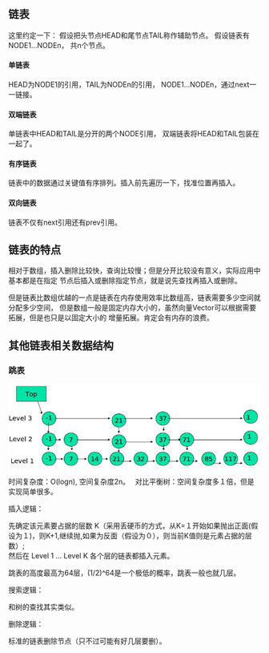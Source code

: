 ## 链表

这里约定一下：
假设把头节点HEAD和尾节点TAIL称作辅助节点。
假设链表有NODE1...NODEn， 共n个节点。

#### 单链表
HEAD为NODE1的引用，TAIL为NODEn的引用，
NODE1...NODEn，通过next一一链接。
    
#### 双端链表
单链表中HEAD和TAIL是分开的两个NODE引用，
双端链表将HEAD和TAIL包装在一起了。
    
#### 有序链表
链表中的数据通过关键值有序排列。插入前先遍历一下，找准位置再插入。
    
#### 双向链表
链表不仅有next引用还有prev引用。

## 链表的特点

相对于数组，插入删除比较快，查询比较慢；但是分开比较没有意义，实际应用中基本都是在指定
节点后插入或删除指定节点，就是说先查找再插入或删除。

但是链表比数组优越的一点是链表在内存使用效率比数组高，链表需要多少空间就分配多少空间，
但是数组一般是固定内存大小的，虽然向量Vector可以根据需要拓展，但是也只是以固定大小的
增量拓展。肯定会有内存的浪费。

## 其他链表相关数据结构

### 跳表

![](../../../../../../../docs/img/SkipList结构.jpg)

时间复杂度：O(logn), 空间复杂度2n。　
对比平衡树：空间复杂度多１倍，但是实现简单很多。

插入逻辑：  

先确定该元素要占据的层数 K（采用丢硬币的方式，从K=１开始如果抛出正面(假设为１)，则K+1,继续抛,如果为反面（假设为０），则当前K值则是元素占据的层数）;  
然后在 Level 1 ... Level K 各个层的链表都插入元素。

跳表的高度最高为64层，(1/2)^64是一个极低的概率，跳表一般也就几层。

搜索逻辑：

和树的查找其实类似。

删除逻辑：

标准的链表删除节点（只不过可能有好几层要删）。